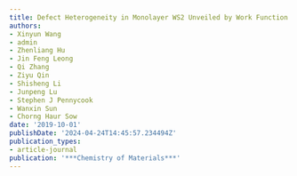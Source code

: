 ```yaml
---
title: Defect Heterogeneity in Monolayer WS2 Unveiled by Work Function Variance
authors:
- Xinyun Wang
- admin
- Zhenliang Hu
- Jin Feng Leong
- Qi Zhang
- Ziyu Qin
- Shisheng Li
- Junpeng Lu
- Stephen J Pennycook
- Wanxin Sun
- Chorng Haur Sow
date: '2019-10-01'
publishDate: '2024-04-24T14:45:57.234494Z'
publication_types:
- article-journal
publication: '***Chemistry of Materials***'
---
```

